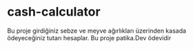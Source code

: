 
# cash-calculator
Bu proje girdiğiniz sebze ve meyve ağırlıkları üzerinden kasada ödeyeceğiniz tutarı hesaplar. Bu proje patika.Dev ödevidir
